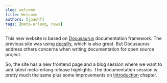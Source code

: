 ```yaml
---
slug: welcome
title: Welcome
authors: [joaohf]
tags: [meta-erlang, news]
---
```


This new website is based on [Docusaurus](https://docusaurus.io) documentation
framework. The previous site was using [docsify](https://docsify.js.org/#/),
which is also great. But Docusaurus address others concerns when writing
documentation for open source project.

<!-- truncate -->

So, the site has a new frontend page and a blog session where we want to add
latest meta-erlang release highlights. The documentation session is pretty much
the same plus some improvements on
[Introduction](https://meta-erlang.github.io/docs/) chapter.
